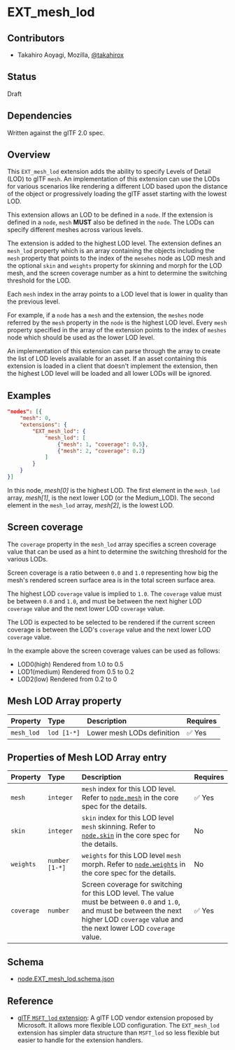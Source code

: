 # EXT\_mesh\_lod

## Contributors

* Takahiro Aoyagi, Mozilla, [@takahirox](https://github.com/takahirox)

## Status

Draft

## Dependencies

Written against the glTF 2.0 spec.

## Overview

This `EXT_mesh_lod` extension adds the ability to specify Levels of Detail
(LOD) to glTF `mesh`. An implementation of this extension can use the
LODs for various scenarios like rendering a different LOD based upon the
distance of the object or progressively loading the glTF asset starting with
the lowest LOD.

This extension allows an LOD to be defined in a `node`. If the extension
is defined in a `node`, `mesh` **MUST** also be defined in the `node`.
The LODs can specify different meshes across various levels.

The extension is added to the highest LOD level. The extension defines an
`mesh_lod` property which is an array containing the objects including the
`mesh` property that points to the index of the `mesehes` node as LOD mesh
and the optional `skin` and `weights` property for skinning and morph for
the LOD mesh, and the screen coverage number as a hint to determine the
switching threshold for the LOD.

Each `mesh` index in the array points to a LOD level that is lower in quality
than the previous level.

For example, if a `node` has a `mesh` and the extension, the `meshes` node
referred by the `mesh` property in the `node` is the highest LOD level. Every
`mesh` property specified in the array of the extension points to the index of
`meshes` node which should be used as the lower LOD level.

An implementation of this extension can parse through the array to create the
list of LOD levels available for an asset. If an asset containing this extension
is loaded in a client that doesn't implement the extension, then the highest
LOD level will be loaded and all lower LODs will be ignored.

## Examples

```json
"nodes": [{
    "mesh": 0,
    "extensions": {
        "EXT_mesh_lod": {
            "mesh_lod": [
                {"mesh": 1, "coverage": 0.5},
                {"mesh": 2, "coverage": 0.2}
            ]
        }
    }
}]
 ```

In this node, *mesh[0]* is the highest LOD. The first element in the `mesh_lod`
array, *mesh[1]*, is the next lower LOD (or the Medium_LOD). The second element
in the `mesh_lod` array, *mesh[2]*, is the lowest LOD.

## Screen coverage

The `coverage` property in the `mesh_lod` array specifies a screen coverage
value that can be used as a hint to determine the switching threshold for the
various LODs.

Screen coverage is a ratio between `0.0` and `1.0` representing how big the
mesh's rendered screen surface area is in the total screen surface area.

The highest LOD `coverage` value is implied to `1.0`. The `coverage` value
must be between `0.0` and `1.0`, and must be between the next higher LOD
`coverage` value and the next lower LOD `coverage` value.

The LOD is expected to be selected to be rendered if the current screen
coverage is between the LOD's `coverage` value and the next lower LOD
`coverage` value.

In the example above the screen coverage values can be used as follows:

* LOD0(high) Rendered from 1.0 to 0.5
* LOD1(medium) Rendered from 0.5 to 0.2
* LOD2(low) Rendered from 0.2 to 0

## Mesh LOD Array property

| Property | Type | Description | Requires |
|:------|:------|:------|:------|
| `mesh_lod` | `lod [1-*]` | Lower mesh LODs definition | :white_check_mark: Yes |

## Properties of Mesh LOD Array entry

| Property | Type | Description | Requires |
|:------|:------|:------|:------|
| `mesh` | `integer` | `mesh` index for this LOD level. Refer to [`node.mesh`](https://registry.khronos.org/glTF/specs/2.0/glTF-2.0.html#_node_mesh) in the core spec for the details. | :white_check_mark: Yes |
| `skin` | `integer` | `skin` index for this LOD level `mesh` skinning. Refer to [`node.skin`](https://registry.khronos.org/glTF/specs/2.0/glTF-2.0.html#_node_skin) in the core spec for the details. | No |
| `weights` | `number [1-*]` | `weights` for this LOD level `mesh` morph. Refer to [`node.weights`](https://registry.khronos.org/glTF/specs/2.0/glTF-2.0.html#_node_weights) in the core spec for the details. | No |
| `coverage` | `number` | Screen coverage for switching for this LOD level. The value must be between `0.0` and `1.0`, and must be between the next higher LOD `coverage` value and the next lower LOD `coverage` value. | :white_check_mark: Yes |

## Schema

* [node.EXT_mesh_lod.schema.json](schema/node.EXT_mesh_lod.schema.json)

## Reference

* [glTF `MSFT_lod` extension](https://github.com/KhronosGroup/glTF/tree/main/extensions/2.0/Vendor/MSFT_lod):
A glTF LOD vendor extension proposed by Microsoft. It allows more flexible
LOD configuration. The `EXT_mesh_lod` extension has simpler data structure
than `MSFT_lod` so less flexible but easier to handle for the extension
handlers.

